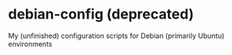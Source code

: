 # debian-config (deprecated)
My (unfinished) configuration scripts for Debian (primarily Ubuntu) environments
